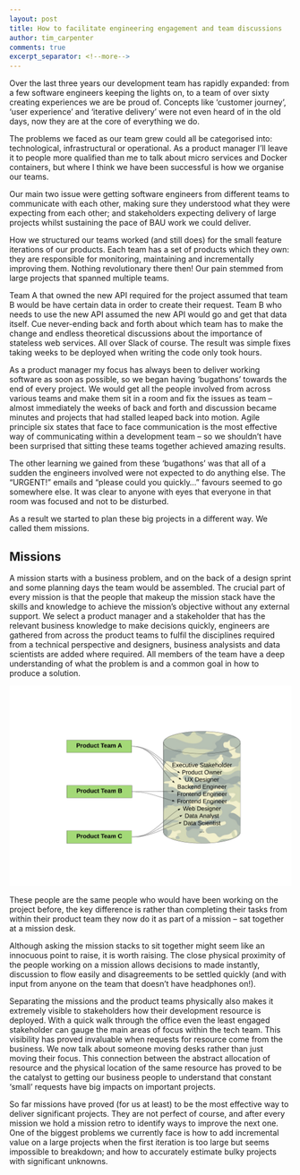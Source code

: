 ```yaml
---
layout: post
title: How to facilitate engineering engagement and team discussions
author: tim_carpenter
comments: true
excerpt_separator: <!--more-->
---
```


Over the last three years our development team has rapidly expanded: from a few software engineers keeping the lights on, to a team of over sixty creating experiences we are be proud of. Concepts like ‘customer journey’, ‘user experience’ and ‘iterative delivery’ were not even heard of in the old days, now they are at the core of everything we do. 
<!--more-->

The problems we faced as our team grew could all be categorised into: technological, infrastructural or operational. As a product manager I’ll leave it to people more qualified than me to talk about micro services and Docker containers, but where I think we have been successful is how we organise our teams.

Our main two issue were getting software engineers from different teams to communicate with each other, making sure they understood what they were expecting from each other; and stakeholders expecting delivery of large projects whilst sustaining the pace of BAU work we could deliver.

How we structured our teams worked (and still does) for the small feature iterations of our products. Each team has a set of products which they own: they are responsible for monitoring, maintaining and incrementally improving them. Nothing revolutionary there then! Our pain stemmed from large projects that spanned multiple teams.

Team A that owned the new API required for the project assumed that team B would be have certain data in order to create their request. Team B who needs to use the new API assumed the new API would go and get that data itself. Cue never-ending back and forth about which team has to make the change and endless theoretical discussions about the importance of stateless web services. All over Slack of course. The result was simple fixes taking weeks to be deployed when writing the code only took hours.  

As a product manager my focus has always been to deliver working software as soon as possible, so we began having ‘bugathons’ towards the end of every project. We would get all the people involved from across various teams and make them sit in a room and fix the issues as team – almost immediately the weeks of back and forth and discussion became minutes and projects that had stalled leaped back into motion. Agile principle six states that face to face communication is the most effective way of communicating within a development team – so we shouldn’t have been surprised that sitting these teams together achieved amazing results.  

The other learning we gained from these ‘bugathons’ was that all of a sudden the engineers involved were not expected to do anything else. The “URGENT!” emails and “please could you quickly…” favours seemed to go somewhere else. It was clear to anyone with eyes that everyone in that room was focused and not to be disturbed. 

As a result we started to plan these big projects in a different way. We called them missions. 

## Missions
A mission starts with a business problem, and on the back of a design sprint and some planning days the team would be assembled. The crucial part of every mission is that the people that makeup the mission stack have the skills and knowledge to achieve the mission’s objective without any external support. We select a product manager and a stakeholder that has the relevant business knowledge to make decisions quickly, engineers are gathered from across the product teams to fulfil the disciplines required from a technical perspective and designers, business analysists and data scientists are added where required.  All members of the team have a deep understanding of what the problem is and a common goal in how to produce a solution.

![Agile Process - Team Structures](/images/agile-process-team-structures.png)

These people are the same people who would have been working on the project before, the key difference is rather than completing their tasks from within their product team they now do it as part of a mission – sat together at a mission desk.

Although asking the mission stacks to sit together might seem like an innocuous point to raise, it is worth raising. The close physical proximity of the people working on a mission allows decisions to made instantly, discussion to flow easily and disagreements to be settled quickly (and with input from anyone  on the team that doesn’t have headphones on!).

Separating the missions and the product teams physically also makes it extremely visible to stakeholders how their development resource is deployed. With a quick walk through the office even the least engaged stakeholder can gauge the main areas of focus within the tech team. This visibility has proved invaluable when requests for resource come from the business. We now talk about someone moving desks rather than just moving their focus. This connection between the abstract allocation of resource and the physical location of the same resource has proved to be the catalyst to getting our business people to understand that constant ‘small’ requests have big impacts on important projects.

So far missions have proved (for us at least) to be the most effective way to deliver significant projects. They are not perfect of course, and after every mission we hold a mission retro to identify ways to improve the next one. One of the biggest problems we currently face is how to add incremental value on a large projects when the first iteration is too large but seems impossible to breakdown; and how to accurately estimate bulky projects with significant unknowns.
